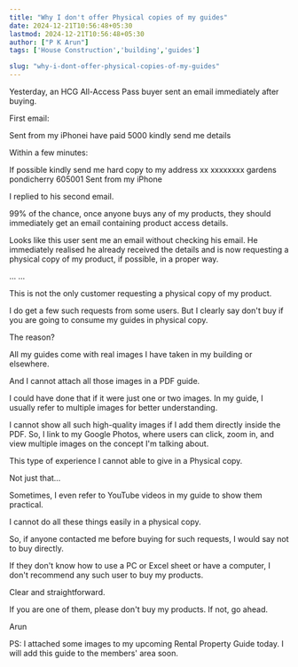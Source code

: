 ```yaml
---
title: "Why I don't offer Physical copies of my guides"
date: 2024-12-21T10:56:48+05:30
lastmod: 2024-12-21T10:56:48+05:30
author: ["P K Arun"]
tags: ['House Construction','building','guides']

slug: "why-i-dont-offer-physical-copies-of-my-guides"
---
```


Yesterday, an HCG All-Access Pass buyer sent an email immediately after buying.

First email:

Sent from my iPhonei have paid 5000 kindly send me details

Within a few minutes:

If possible kindly send me hard copy to my address xx xxxxxxxx gardens pondicherry 605001
Sent from my iPhone

I replied to his second email.

99% of the chance, once anyone buys any of my products, they should immediately get an email containing product access details.

Looks like this user sent me an email without checking his email. He immediately realised he already received the details and is now requesting a physical copy of my product, if possible, in a proper way.

…
…

This is not the only customer requesting a physical copy of my product.

I do get a few such requests from some users. But I clearly say don't buy if you are going to consume my guides in physical copy.

The reason?

All my guides come with real images I have taken in my building or elsewhere.

And I cannot attach all those images in a PDF guide.

I could have done that if it were just one or two images. In my guide, I usually refer to multiple images for better understanding.

I cannot show all such high-quality images if I add them directly inside the PDF. So, I link to my Google Photos, where users can click, zoom in, and view multiple images on the concept I'm talking about.

This type of experience I cannot able to give in a Physical copy.

Not just that…

Sometimes, I even refer to YouTube videos in my guide to show them practical.

I cannot do all these things easily in a physical copy.

So, if anyone contacted me before buying for such requests, I would say not to buy directly.

If they don't know how to use a PC or Excel sheet or have a computer, I don't recommend any such user to buy my products.

Clear and straightforward.

If you are one of them, please don't buy my products. If not, go ahead.

Arun

PS: I attached some images to my upcoming Rental Property Guide today. I will add this guide to the members' area soon.